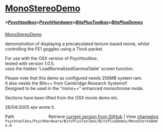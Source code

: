 # [MonoStereoDemo](MonoStereoDemo)
##### >[Psychtoolbox](Psychtoolbox)>[PsychHardware](PsychHardware)>[BitsPlusToolbox](BitsPlusToolbox)>[BitsPlusDemos](BitsPlusDemos)

[MonoStereoDemo](MonoStereoDemo)  
  
demonstration of displaying a precalculated texture based movie, whilst  
controlling the FE1 goggles using a Tlock packet.  
  
For use with the OSX version of Psychtoolbox.  
tested with version 1.0.5.  
uses the hidden 'LoadNormalizedGammaTable' screen function.  
  
Please note that this demo as configured needs 256MB system ram.  
It also needs the Bits++ from Cambridge Research Systems!!  
Designed to be used in the "mono++" enhanced monochrome mode.  
  
Sections have been lifted from the OSX movie demo etc.  
  
26/04/2005    ejw     wrote it.  




<div class="code_header" style="text-align:right;">
  <span style="float:left;">Path&nbsp;&nbsp;</span> <span class="counter">Retrieve <a href=
  "https://raw.github.com/Psychtoolbox-3/Psychtoolbox-3/beta/Psychtoolbox/PsychHardware/BitsPlusToolbox/BitsPlusDemos/MonoStereoDemo.m">current version from GitHub</a> | View <a href=
  "https://github.com/Psychtoolbox-3/Psychtoolbox-3/commits/beta/Psychtoolbox/PsychHardware/BitsPlusToolbox/BitsPlusDemos/MonoStereoDemo.m">changelog</a></span>
</div>
<div class="code">
  <code>Psychtoolbox/PsychHardware/BitsPlusToolbox/BitsPlusDemos/MonoStereoDemo.m</code>
</div>

